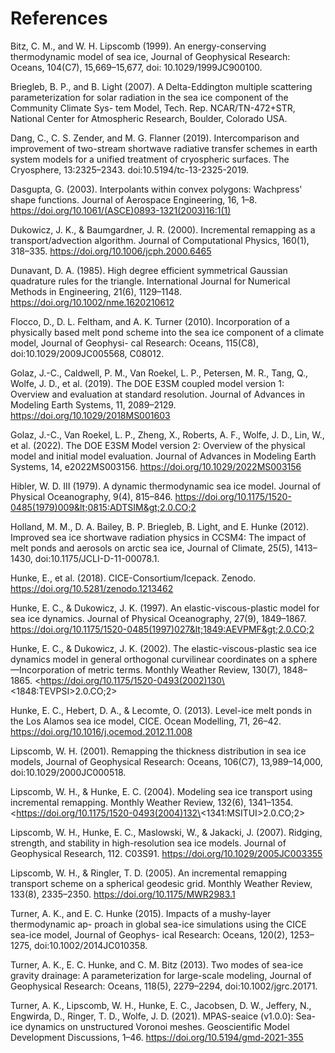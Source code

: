 References
==========

Bitz, C. M., and W. H. Lipscomb (1999). An energy-conserving thermodynamic model of sea ice, Journal of Geophysical Research: Oceans, 104(C7), 15,669–15,677, doi: 10.1029/1999JC900100.

Briegleb, B. P., and B. Light (2007). A Delta-Eddington multiple scattering parameterization for solar radiation in the sea ice component of the Community Climate Sys- tem Model, Tech. Rep. NCAR/TN-472+STR, National Center for Atmospheric Research, Boulder, Colorado USA.

Dang, C., C. S. Zender, and M. G. Flanner (2019). Intercomparison and improvement of two-stream shortwave radiative transfer schemes in earth system models for a unified treatment of cryospheric surfaces. The Cryosphere, 13:2325–2343. doi:10.5194/tc-13-2325-2019.

Dasgupta, G. (2003). Interpolants within convex polygons: Wachpress' shape functions. Journal of Aerospace Engineering, 16, 1–8. <https://doi.org/10.1061/(ASCE)0893-1321(2003)16:1(1)>

Dukowicz, J. K., & Baumgardner, J. R. (2000). Incremental remapping as a transport/advection algorithm. Journal of Computational Physics, 160(1), 318–335. <https://doi.org/10.1006/jcph.2000.6465>

Dunavant, D. A. (1985). High degree efficient symmetrical Gaussian quadrature rules for the triangle. International Journal for Numerical Methods in Engineering, 21(6), 1129–1148. <https://doi.org/10.1002/nme.1620210612>

Flocco, D., D. L. Feltham, and A. K. Turner (2010). Incorporation of a physically based melt pond scheme into the sea ice component of a climate model, Journal of Geophysi- cal Research: Oceans, 115(C8), doi:10.1029/2009JC005568, C08012.

Golaz, J.-C., Caldwell, P. M., Van Roekel, L. P., Petersen, M. R., Tang, Q., Wolfe, J. D., et al. (2019). The DOE E3SM coupled model version 1: Overview and evaluation at standard resolution. Journal of Advances in Modeling Earth Systems, 11, 2089–2129. <https://doi.org/10.1029/2018MS001603>

Golaz, J.-C., Van Roekel, L. P., Zheng, X., Roberts, A. F., Wolfe, J. D., Lin, W., et al. (2022). The DOE E3SM Model version 2: Overview of the physical model and initial model evaluation. Journal of Advances in Modeling Earth Systems, 14, e2022MS003156. <https://doi.org/10.1029/2022MS003156>

Hibler, W. D. III (1979). A dynamic thermodynamic sea ice model. Journal of Physical Oceanography, 9(4), 815–846. <https://doi.org/10.1175/1520-0485(1979)009&lt;0815:ADTSIM&gt;2.0.CO;2>

Holland, M. M., D. A. Bailey, B. P. Briegleb, B. Light, and E. Hunke (2012). Improved sea ice shortwave radiation physics in CCSM4: The impact of melt ponds and aerosols on arctic sea ice, Journal of Climate, 25(5), 1413–1430, doi:10.1175/JCLI-D-11-00078.1.

<!-- Elizabeth Hunke, Richard Allard, David Bailey, Anthony Craig, Anders Damsgaard, Frederic Dupont, Alice DuVivier, Marika Holland, Nicole Jeffery, Jean-Francois Lemieux, Christopher Newman, Andrew Roberts, Adrian Turner, Matthew Turner, & Michael Winton.-->
Hunke, E., et al. (2018). CICE-Consortium/Icepack. Zenodo. <https://doi.org/10.5281/zenodo.1213462>

Hunke, E. C., & Dukowicz, J. K. (1997). An elastic-viscous-plastic model for sea ice dynamics. Journal of Physical Oceanography, 27(9), 1849–1867. <https://doi.org/10.1175/1520-0485(1997)027&lt;1849:AEVPMF&gt;2.0.CO;2>

Hunke, E. C., & Dukowicz, J. K. (2002). The elastic-viscous-plastic sea ice dynamics model in general orthogonal curvilinear coordinates on a sphere—Incorporation of metric terms. Monthly Weather Review, 130(7), 1848–1865. <https://doi.org/10.1175/1520-0493(2002)130\<1848:TEVPSI\>2.0.CO;2>

Hunke, E. C., Hebert, D. A., & Lecomte, O. (2013). Level-ice melt ponds in the Los Alamos sea ice model, CICE. Ocean Modelling, 71, 26–42. <https://doi.org/10.1016/j.ocemod.2012.11.008>

Lipscomb, W. H. (2001). Remapping the thickness distribution in sea ice models, Journal of Geophysical Research: Oceans, 106(C7), 13,989–14,000, doi:10.1029/2000JC000518.

Lipscomb, W. H., & Hunke, E. C. (2004). Modeling sea ice transport using incremental remapping. Monthly Weather Review, 132(6), 1341–1354. <https://doi.org/10.1175/1520-0493(2004)132\<1341:MSITUI\>2.0.CO;2>

Lipscomb, W. H., Hunke, E. C., Maslowski, W., & Jakacki, J. (2007). Ridging, strength, and stability in high-resolution sea ice models. Journal of Geophysical Research, 112. C03S91. <https://doi.org/10.1029/2005JC003355>

Lipscomb, W. H., & Ringler, T. D. (2005). An incremental remapping transport scheme on a spherical geodesic grid. Monthly Weather Review, 133(8), 2335–2350. <https://doi.org/10.1175/MWR2983.1>

Turner, A. K., and E. C. Hunke (2015). Impacts of a mushy-layer thermodynamic ap- proach in global sea-ice simulations using the CICE sea-ice model, Journal of Geophys- ical Research: Oceans, 120(2), 1253–1275, doi:10.1002/2014JC010358.

Turner, A. K., E. C. Hunke, and C. M. Bitz (2013). Two modes of sea-ice gravity drainage: A parameterization for large-scale modeling, Journal of Geophysical Research: Oceans, 118(5), 2279–2294, doi:10.1002/jgrc.20171.

Turner, A. K., Lipscomb, W. H., Hunke, E. C., Jacobsen, D. W., Jeffery, N., Engwirda, D., Ringer, T. D., Wolfe, J. D. (2021). MPAS-seaice (v1.0.0): Sea-ice dynamics on unstructured Voronoi meshes. Geoscientific Model Development Discussions, 1–46. <https://doi.org/10.5194/gmd-2021-355>

